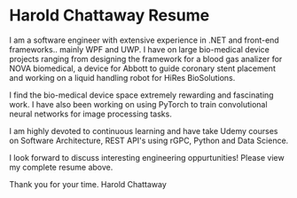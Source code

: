 # Harold Chattaway Resume

I am a software engineer with extensive experience in .NET and front-end frameworks.. mainly WPF and UWP. I have on large bio-medical device projects ranging from designing the framework for a blood gas analizer for NOVA biomedical, a device for Abbott to guide coronary stent placement and working on a liquid handling robot for HiRes BioSolutions.

I find the bio-medical device space extremely rewarding and fascinating work. I have also been working on using PyTorch to train convolutional neural networks for image processing tasks.

I am highly devoted to continuous learning and have take Udemy courses on Software Architecture, REST API's using rGPC, Python and Data Science.

I look forward to discuss interesting engineering oppurtunities! Please view my complete resume above.

Thank you for your time.
Harold Chattaway
